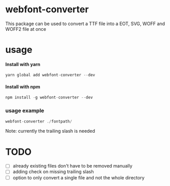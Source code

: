 # webfont-converter

This package can be used to convert a TTF file into a EOT, SVG, WOFF and WOFF2 file at once

# usage

#### Install with yarn

```c
yarn global add webfont-converter --dev
```

#### Install with npm

```c
npm install -g webfont-converter --dev
```

### usage example

```c
webfont-converter ./fontpath/
```

Note: currently the trailing slash is needed

# TODO

- [ ] already existing files don't have to be removed manually
- [ ] adding check on missing trailing slash
- [ ] option to only convert a single file and not the whole directory